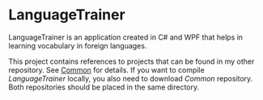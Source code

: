 # LanguageTrainer
LanguageTrainer is an application created in C# and WPF that helps in learning vocabulary in foreign languages.

This project contains references to projects that can be found in my other repository. 
See [Common](https://github.com/misiek1984/Common) for details.
If you want to compile *LanguageTrainer* locally, you also need to download *Common* repository.
Both repositories should be placed in the same directory.
